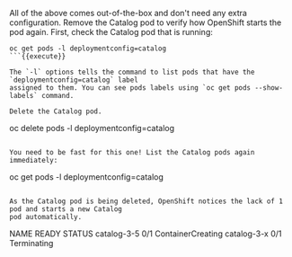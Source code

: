 All of the above comes out-of-the-box and don't need any extra configuration. Remove the Catalog 
pod to verify how OpenShift starts the pod again. First, check the Catalog pod that is running:

```
oc get pods -l deploymentconfig=catalog
```{{execute}}

The `-l` options tells the command to list pods that have the `deploymentconfig=catalog` label 
assigned to them. You can see pods labels using `oc get pods --show-labels` command.

Delete the Catalog pod.

```
oc delete pods -l deploymentconfig=catalog
```{{execute}}

You need to be fast for this one! List the Catalog pods again immediately:

```
oc get pods -l deploymentconfig=catalog
```{{execute}}

As the Catalog pod is being deleted, OpenShift notices the lack of 1 pod and starts a new Catalog 
pod automatically.

```
NAME         READY  STATUS
catalog-3-5  0/1    ContainerCreating
catalog-3-x  0/1    Terminating
```

